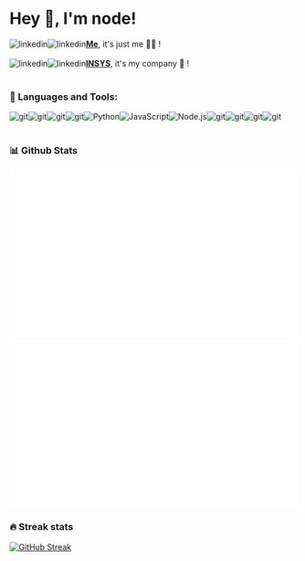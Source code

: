 # Hey 👋, I'm node!

<b><a href='https://github.com/frnode'>Me</a></b>, it's just me 👨‍💻 !
<a href='https://www.linkedin.com/in/gpcorentin/'><img align='left' alt="linkedin" src="https://img.shields.io/badge/linkedin-%230077B5.svg?style=for-the-badge&logo=linkedin&logoColor=white"/></a>
<a href='https://github.com/frnode'><img align='left' alt="linkedin" src="https://img.shields.io/badge/github-%23121011.svg?style=for-the-badge&logo=github&logoColor=white"/></a>
<br >
<br >
<b><a href='https://insys.fr'>INSYS</a></b>, it's my company 🏢 !
 <a href='https://www.linkedin.com/company/insys-fr'><img align='left' alt="linkedin" src="https://img.shields.io/badge/linkedin-%230077B5.svg?style=for-the-badge&logo=linkedin&logoColor=white"/></a>
<a href='https://github.com/in-sys'><img align='left' alt="linkedin" src="https://img.shields.io/badge/github-%23121011.svg?style=for-the-badge&logo=github&logoColor=white"/></a>
<br >
<br >

### 🔨 Languages and Tools:
<a href="https://aws.com/" target="_blank"> <img src="https://raw.githubusercontent.com/frnode/README_icons/main/language_and_tools/square/aws/aws.svg" align="left" alt="git" height='42px'/> </a>
<a href="https://azure.com/" target="_blank"> <img src="https://raw.githubusercontent.com/frnode/README_icons/main/language_and_tools/square/azure/azure.svg" align="left" alt="git" height='42px'/> </a>
<img src="https://raw.githubusercontent.com/frnode/README_icons/main/language_and_tools/square/docker/docker.svg" align="left" alt="git" height='42px'/>
<img src="https://raw.githubusercontent.com/frnode/README_icons/main/language_and_tools/square/bash/bash.svg" align="left" alt="git" height='42px'/>
<a href="https://www.python.org" target="_blank"><img align="left" alt="Python" height ="42px" src="https://raw.githubusercontent.com/frnode/README_icons/main/language_and_tools/square/python/python.svg"></a>
<a href="https://developer.mozilla.org/en-US/docs/Web/JavaScript" target="_blank"> <img align="left" alt="JavaScript" height ="42px"  src="https://raw.githubusercontent.com/frnode/README_icons/main/language_and_tools/square/javascript/javascript.svg"> </a>
<a href="https://nodejs.org" target="_blank"><img align="left" alt="Node.js" height ="42px" src="https://raw.githubusercontent.com/frnode/README_icons/main/language_and_tools/square/node/node.svg"></a>
<a href="https://git-scm.com/" target="_blank"> <img src="https://raw.githubusercontent.com/frnode/README_icons/main/language_and_tools/square/git-scm/git-scm.svg" align="left" alt="git" height='42px'/> </a>
<img src="https://raw.githubusercontent.com/frnode/README_icons/main/language_and_tools/square/css/css.svg" align="left" alt="git" height='42px'/>
<img src="https://raw.githubusercontent.com/frnode/README_icons/main/language_and_tools/square/html/html.svg" align="left" alt="git" height='42px'/>
<img src="https://raw.githubusercontent.com/frnode/README_icons/main/language_and_tools/square/sass/sass.svg" align="left" alt="git" height='42px'/>
<br >
<br >

### 📊 Github Stats
![Stats Overview](https://raw.githubusercontent.com/frnode/github-stats-transparent/output/generated/overview.svg)
![Most Used Languages](https://raw.githubusercontent.com/frnode/github-stats-transparent/output/generated/languages.svg)

### 🔥 Streak stats
[![GitHub Streak](https://github-readme-streak-stats.herokuapp.com?user=frnode&theme=dark&hide_border=true&date_format=j%20M%5B%20Y%5D&background=00000000)](https://git.io/streak-stats)
